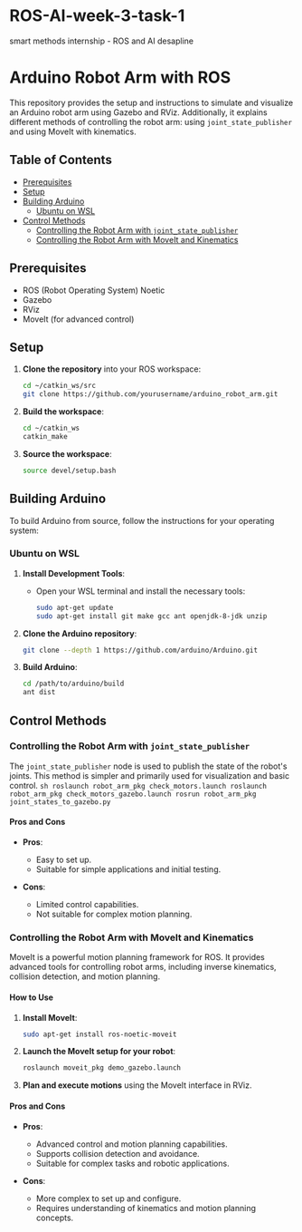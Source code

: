 # ROS-AI-week-3-task-1

smart methods internship - ROS and AI desapline 

# Arduino Robot Arm with ROS

This repository provides the setup and instructions to simulate and visualize an Arduino robot arm using Gazebo and RViz. Additionally, it explains different methods of controlling the robot arm: using `joint_state_publisher` and using MoveIt with kinematics.

## Table of Contents

- [Prerequisites](#prerequisites)
- [Setup](#setup)
- [Building Arduino](#building-arduino)
   - [Ubuntu on WSL](#ubuntu-on-wsl)
- [Control Methods](#control-methods)
  - [Controlling the Robot Arm with `joint_state_publisher`](#controlling-the-robot-arm-with-joint_state_publisher)
  - [Controlling the Robot Arm with MoveIt and Kinematics](#controlling-the-robot-arm-with-moveit-and-kinematics)


## Prerequisites

- ROS (Robot Operating System) Noetic
- Gazebo
- RViz
- MoveIt (for advanced control)

## Setup

1. **Clone the repository** into your ROS workspace:
    ```sh
    cd ~/catkin_ws/src
    git clone https://github.com/yourusername/arduino_robot_arm.git
    ```

2. **Build the workspace**:
    ```sh
    cd ~/catkin_ws
    catkin_make
    ```

3. **Source the workspace**:
    ```sh
    source devel/setup.bash
    ```
    
## Building Arduino

To build Arduino from source, follow the instructions for your operating system:

### Ubuntu on WSL

1. **Install Development Tools**:
    - Open your WSL terminal and install the necessary tools:
        ```sh
        sudo apt-get update
        sudo apt-get install git make gcc ant openjdk-8-jdk unzip
        ```

2. **Clone the Arduino repository**:
    ```sh
    git clone --depth 1 https://github.com/arduino/Arduino.git
    ```

3. **Build Arduino**:
    ```sh
    cd /path/to/arduino/build
    ant dist
    ```

## Control Methods

### Controlling the Robot Arm with `joint_state_publisher`

The `joint_state_publisher` node is used to publish the state of the robot's joints. This method is simpler and primarily used for visualization and basic control.
    ```sh
    roslaunch robot_arm_pkg check_motors.launch
    roslaunch robot_arm_pkg check_motors_gazebo.launch
    rosrun robot_arm_pkg joint_states_to_gazebo.py
    ```

#### Pros and Cons

- **Pros**:
  - Easy to set up.
  - Suitable for simple applications and initial testing.

- **Cons**:
  - Limited control capabilities.
  - Not suitable for complex motion planning.

### Controlling the Robot Arm with MoveIt and Kinematics

MoveIt is a powerful motion planning framework for ROS. It provides advanced tools for controlling robot arms, including inverse kinematics, collision detection, and motion planning.

#### How to Use

1. **Install MoveIt**:
    ```sh
    sudo apt-get install ros-noetic-moveit
    ```

2. **Launch the MoveIt setup for your robot**:
    ```sh
    roslaunch moveit_pkg demo_gazebo.launch
    ```

3. **Plan and execute motions** using the MoveIt interface in RViz.

#### Pros and Cons

- **Pros**:
  - Advanced control and motion planning capabilities.
  - Supports collision detection and avoidance.
  - Suitable for complex tasks and robotic applications.

- **Cons**:
  - More complex to set up and configure.
  - Requires understanding of kinematics and motion planning concepts.
